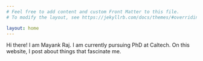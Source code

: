 ```yaml
---
# Feel free to add content and custom Front Matter to this file.
# To modify the layout, see https://jekyllrb.com/docs/themes/#overriding-theme-defaults

layout: home
---
```

Hi there! I am Mayank Raj. I am currently pursuing PhD at Caltech. On this website, I post about things that fascinate me.

